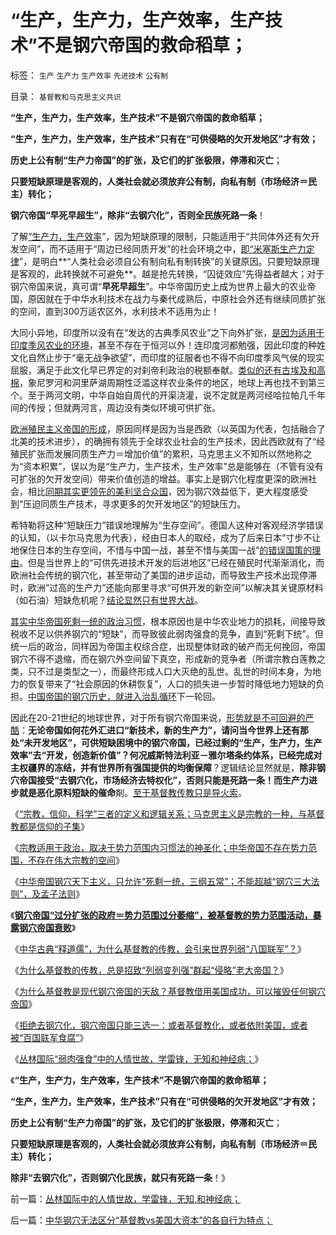 # “生产，生产力，生产效率，生产技术”不是钢穴帝国的救命稻草；

标签： `生产` `生产力` `生产效率` `先进技术` `公有制` 

目录： `基督教和马克思主义共识`

**“生产，生产力，生产效率，生产技术”不是钢穴帝国的救命稻草；**

**“生产，生产力，生产效率，生产技术”只有在“可供侵略的欠开发地区”才有效；**

**历史上公有制“生产力帝国”的扩张，及它们的扩张极限，停滞和灭亡**；

**只要短缺原理是客观的，人类社会就必须放弃公有制，向私有制（市场经济＝民主）转化；**

**钢穴帝国“早死早超生”，除非“去钢穴化”，否则全民族死路一条**！

了解[“生产力，生产效率](http://blog.sina.com.cn/s/blog_5563a64d0102wpv4.html)”，因为短缺原理的限制，只能适用于“共同体外还有欠开发空间”，而不适用于“周边已经同质开发”的社会环境之中，[即“米塞斯生产力定律](http://blog.sina.com.cn/s/blog_5563a64d0102vdmc.html)”，是明白**“人类社会必须自公有制向私有制转换”的关键原因。只要短缺原理是客观的，此转换就不可避免**。越是抢先转换，“囚徒效应”先得益者越大；对于钢穴帝国来说，真可谓“**早死早超生**”。中华帝国历史上成为世界上最大的农业帝国，原因就在于中华水利技术在战力与秦代成熟后，中原社会外还有继续同质扩张的空间，直到300万适农区外，水利技术不适用为止！

大同小异地，印度所以没有在“发达的古典季风农业”之下向外扩张，[是因为适用于印度季风农业的环境](../../../2012/2/27/印度种姓制度是最完善的社会主义民主.md)，甚至不存在于恒河以外！连印度河都勉强，因此印度的种姓文化自然止步于“毫无战争欲望”，而印度的征服者也不得不向印度季风气侯的现实屈服，满足于此文化早已界定的对刹帝利政治的税额奉献。[类似的还有古埃及和高棉](../../../2010/4/5/古埃及历史酷似中国的皇朝历史.md)，象尼罗河和洞里萨湖周期性泛滥这样农业条件的地区，地球上再也找不到第三个。至于两河文明，中华自始自周代的开渠浇灌，说不定就是两河经哈拉帕几千年间的传授；但就两河言，周边没有类似环境可供扩张。

[欧洲殖民主义帝国的形成](http://blog.sina.com.cn/s/blog_5563a64d0102vgks.html)，原因同样是因为当是西欧（以英国为代表，包括融合了北美的技术进步），的确拥有领先于全球农业社会的生产技术，因此西欧就有了“经殖民扩张而发展同质生产力＝增加价值”的累积，马克思主义不知所以然地称之为“资本积累”，误以为是“生产力，生产技术，生产效率”总是能够在（不管有没有可扩张的欠开发空间）带来价值创造的增益。事实上是钢穴化程度更深的欧洲社会，相比[同期其实更领先的美利坚合众国](../../../2011/10/3/欧洲是民主的后进社会；现代资本主义制度发源于美洲殖民地.md)，因为钢穴效益低下，更大程度感受到“压迫同质生产技术，寻求更多的欠开发地区”的短缺压力。

希特勒将这种“短缺压力”错误地理解为“生存空间”。德国人这种对客观经济学错误的认知，（以卡尔马克思为代表），经由日本人的取经，成为了后来日本“寸步不让地保住日本的生存空间，不惜与中国一战，甚至不惜与美国一战”[的错误国策的理由](../../../2011/1/14/日本的战争目的和汪精卫南京政权的性质.md)。但是当世界上的“可供先进技术开发的后进地区”已经在殖民时代渐渐消化，而欧洲社会传统的钢穴化，甚至带动了美国的进步运动，而导致生产技术出现停滞时，欧洲“过高的生产力”还能向那里寻求“可供开发的新空间”以解决其关键原材料（如石油）短缺危机呢？[结论显然只有世界大战](http://blog.sina.com.cn/s/blog_5563a64d0102wpv3.html)。

[其实中华帝国死剩一统的政治习惯](http://blog.sina.com.cn/s/blog_5563a64d0102wrtp.html)，根本原因也是中华农业地力的损耗，间接导致税收不足以供养钢穴的“短缺”，而导致彼此弱肉强食的竞争，直到“死剩下统”。但统一后的政治，同样因为帝国主权综合症，出现整体财政的破产而无何挽回，帝国钢穴不得不退缩，而在钢穴外空间留下真空，形成新的竞争者（所谓宗教白莲教之类，只不过是类型之一），而最终形成人口大灭绝的乱世。乱世的时间本身，为地力的恢复带来了“社会原因的休耕恢复”，人口的损失进一步暂时降低地力短缺的负担。[中国帝国的钢穴历史，就进入治乱循环](../../../2012/3/11/专制统治也有自我修正错误的能力.md)下一轮回。

因此在20-21世纪的地球世界，对于所有钢穴帝国来说，[形势就是不可回避的严酷](http://blog.sina.com.cn/s/blog_5563a64d0102ws0i.html)：**无论帝国如何花外汇进口“新技术，新的生产力”，请问当今世界上还有那处“未开发地区”，可供短缺困境中的钢穴帝国，已经过剩的“生产，生产力，生产效率”去“开发，创造新价值”？何况威斯特法利亚－雅尔塔条约体系，已经完成对主权疆界的冻结，并有世界所有强国提供的均衡保障**？逻辑结论显然就是，**除非钢穴帝国接受“去钢穴化，市场经济去特权化”，否则只能是死路一条！而生产力进步就是恶化原料短缺的催命**剤。[至于基督教传教只是导火索](http://blog.sina.com.cn/s/blog_5563a64d0102ws0h.html)。

《[“宗教，信仰，科学”三者的定义和逻辑关系；马克思主义是宗教的一种，与基督教都是信仰的子集](http://blog.sina.com.cn/s/blog_5563a64d0102wrtm.html)》

《[宗教适用于政治，取决于势力范围内习惯法的神圣化；中华帝国不存在势力范围，不存在伟大宗教的空间](http://blog.sina.com.cn/s/blog_5563a64d0102wrto.html)》

《[中华帝国钢穴天下主义，只允许“死剩一统，三纲五常”；不能超越“钢穴三大法则”，及孟子法则](http://blog.sina.com.cn/s/blog_5563a64d0102wrtp.html)》

《**[钢穴帝国“过分扩张的政府＝势力范围过分萎缩”，被基督教的势力范围活动，暴露钢穴帝国衰败](http://blog.sina.com.cn/s/blog_5563a64d0102wrtq.html)**》

《[中华古典“释道儒”，为什么基督教的传教，会引来世界列弱“八国联军”？](http://blog.sina.com.cn/s/blog_5563a64d0102wrvv.html)》

《[为什么基督教的传教，总是招致“列弱变列强”群起“侵略”老大帝国？](http://blog.sina.com.cn/s/blog_5563a64d0102wrvx.html)》

《[为什么基督教是现代钢穴帝国的天敌？基督教借用美国成功，可以摧毁任何钢穴帝国](http://blog.sina.com.cn/s/blog_5563a64d0102ws0h.html)》

《[拒绝去钢穴化，钢穴帝国只能三选一：或者基督教化，或者依附美国，或者被“百国联军食腐”](http://blog.sina.com.cn/s/blog_5563a64d0102ws0i.html)》

《[丛林国际“弱肉强食”中的人情世故，学雷锋，无知和神经病；](http://blog.sina.com.cn/s/blog_5563a64d0102ws42.html)》

《**“生产，生产力，生产效率，生产技术”不是钢穴帝国的救命稻草；**

**“生产，生产力，生产效率，生产技术”只有在“可供侵略的欠开发地区”才有效；**

**历史上公有制“生产力帝国”的扩张，及它们的扩张极限，停滞和灭亡**；

**只要短缺原理是客观的，人类社会就必须放弃公有制，向私有制（市场经济＝民主）转化；**

**除非“去钢穴化”，否则钢穴化民族，就只有死路一条**！》

前一篇：[丛林国际中的人情世故，学雷锋，无知,和神经病；]()

后一篇：[中华钢穴无法区分“基督教vs美国大资本”的各自行为特点；]()